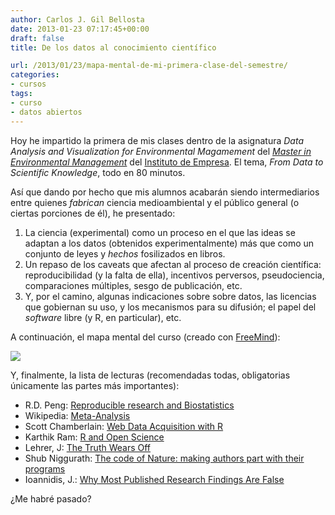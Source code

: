 ```yaml
---
author: Carlos J. Gil Bellosta
date: 2013-01-23 07:17:45+00:00
draft: false
title: De los datos al conocimiento científico

url: /2013/01/23/mapa-mental-de-mi-primera-clase-del-semestre/
categories:
- cursos
tags:
- curso
- datos abiertos
---
```


Hoy he impartido la primera de mis clases dentro de la asignatura _Data Analysis and Visualization for Environmental Magamement_ del [_Master in Environmental Management_](http://mem.blogs.ie.edu/) del [Instituto de Empresa](http://www.ie.edu/). El tema, _From Data to Scientific Knowledge_, todo en 80 minutos.

Así que dando por hecho que mis alumnos acabarán siendo intermediarios entre quienes _fabrican_ ciencia medioambiental y el público general (o ciertas porciones de él), he presentado:

1. La ciencia (experimental) como un proceso en el que las ideas se adaptan a los datos (obtenidos experimentalmente) más que como un conjunto de leyes y _hechos_ fosilizados en libros.
2. Un repaso de los caveats que afectan al proceso de creación científica: reproducibilidad (y la falta de ella), incentivos perversos, pseudociencia, comparaciones múltiples, sesgo de publicación, etc.
3. Y, por el camino, algunas indicaciones sobre sobre datos, las licencias que gobiernan su uso, y los mecanismos para su difusión; el papel del _software_ libre (y R, en particular), etc.


A continuación, el mapa mental del curso (creado con [FreeMind](http://freemind.sourceforge.net/wiki/index.php/Main_Page)):

[![](/wp-uploads/2013/01/sesion04.png)
](/wp-uploads/2013/01/sesion04.png)

Y, finalmente, la lista de lecturas (recomendadas todas, obligatorias únicamente las partes más importantes):

* R.D. Peng: [Reproducible research and Biostatistics](http://biostatistics.oxfordjournals.org/content/10/3/405.full)
* Wikipedia: [Meta-Analysis](http://en.wikipedia.org/wiki/Meta-analysis)
* Scott Chamberlain: [Web Data Acquisition with R](http://www.slideshare.net/schamber/web-data-from-r)
* Karthik Ram: [R and Open Science](http://inundata.org/R_talks/BARUG/)
* Lehrer, J: [The Truth Wears Off](http://www.newyorker.com/reporting/2010/12/13/101213fa_fact_lehrer)
* Shub Niggurath: [The code of Nature: making authors part with their programs](http://wattsupwiththat.com/2011/02/26/the-code-of-nature-making-authors-part-with-their-programs/)
* Ioannidis, J.: [Why Most Published Research Findings Are False](http://www.ncbi.nlm.nih.gov/pmc/articles/PMC1182327/)

¿Me habré pasado?
